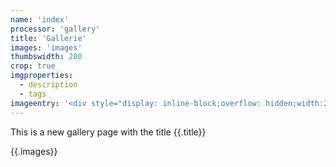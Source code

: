 ```yaml
---
name: 'index'
processor: 'gallery'
title: 'Gallerie'
images: 'images'
thumbswidth: 200
crop: true
imgproperties: 
  - description
  - tags
imageentry: '<div style="display: inline-block;overflow: hidden;width:200px;height:280px;padding: 5px 5px 5px 5px;"><a href="{{`{{.source}}`}}"><img loading="lazy" src="{{`{{.thumbnail}}`}}" alt="{{`{{.name}}`}}"><p style="margin-top: 8px;">{{`{{.name}}`}}<br/>Beschreibung: {{`{{.description}}`}}<br/>Größe: {{`{{.size}}`}}</p></a></div>'
---
```

This is a new gallery page with the title {{.title}}

{{.images}}